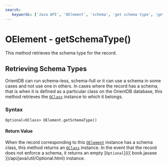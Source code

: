 ```yaml
---
search:
   keywords: ['Java API', 'OElement', 'schema', 'get schema type', 'getSchemaType]
---
```


# OElement - getSchemaType()

This method retrieves the schema type for the record.

## Retrieving Schema Types

OrientDB can run schema-less, schema-full or it can use a schema in some cases and not use one in others.  In cases where the record has a schema, that is when it is defined as a particular class on the OrientDB database, this method retrieves the [`OClass`](Java-Ref-OClass.md) instance to which it belongs.

### Syntax

```
Optional<OClass> OElement.getSchemaType()
```

#### Return Value

When the record corresponding to this [`OElement`](Java-Ref-OElement.md) instance has a schema class, this method returns an [`OClass`](Java-Ref-OClass.md) instance. In the event that the record does not enforce a schema, it returns an empty [`Optional`]({{ book.javase }}/api/java/util/Optional.html) instance.

